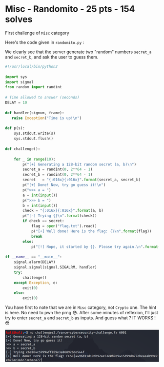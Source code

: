 # Misc - Randomito - 25 pts - 154 solves

First challenge of `Misc` category

Here's the code given in `randomito.py` :

We clearly see that the server generate two "random" numbers `secret_a` and `secret_b`, and ask the user to guess them.

```Python
#!/usr/local/bin/python2

import sys
import signal
from random import randint

# Time allowed to answer (seconds)
DELAY = 10

def handler(signum, frame):
   raise Exception("Time is up!\n")

def p(s):
	sys.stdout.write(s)
	sys.stdout.flush()

def challenge():

	for _ in range(10):
		p("[+] Generating a 128-bit random secret (a, b)\n")
		secret_a = randint(0, 2**64 - 1)
		secret_b = randint(0, 2**64 - 1)
		secret   = "{:016x}{:016x}".format(secret_a, secret_b)
		p("[+] Done! Now, try go guess it!\n")
		p(">>> a = ")
		a = int(input())
		p(">>> b = ")
		b = int(input())
		check = "{:016x}{:016x}".format(a, b)
		p("[-] Trying {}\n".format(check))
		if check == secret:
			flag = open("flag.txt").read()
			p("[+] Well done! Here is the flag: {}\n".format(flag))
			break
		else:
			p("[!] Nope, it started by {}. Please try again.\n".format(secret[:5]))

if __name__ == "__main__":
	signal.alarm(DELAY)
	signal.signal(signal.SIGALRM, handler)
	try:
		challenge()
	except Exception, e: 
		exit(0)
	else:
		exit(0)
 ```
 
 You have first to note that we are in `Misc` category, not `Crypto` one. The hint is here. No need to pwn the prng :flushed:. 
 After some minutes of reflexion, I'll just try to enter `secret_a` and `secret_b` as inputs. And guess what ? IT WORKS ! :flushed:
 
 !["flag!"](https://github.com/ntaff/Writeups/blob/master/assets/images/FCSC%202020/randomito1.png)
 
 
 
 
 
 
 
 
 
 
 
 
 
 
 
 
 
 
